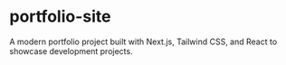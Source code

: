 # portfolio-site
A modern portfolio project built with Next.js, Tailwind CSS, and React to showcase development projects.
